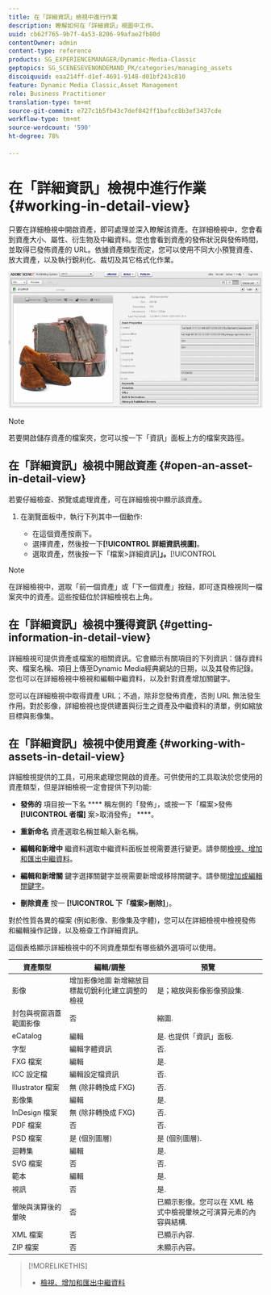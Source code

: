 ```yaml
---
title: 在「詳細資訊」檢視中進行作業
description: 瞭解如何在「詳細資訊」視圖中工作。
uuid: cb62f765-9b7f-4a53-8206-99afae2fb80d
contentOwner: admin
content-type: reference
products: SG_EXPERIENCEMANAGER/Dynamic-Media-Classic
geptopics: SG_SCENESEVENONDEMAND_PK/categories/managing_assets
discoiquuid: eaa214ff-d1ef-4691-9148-d01bf243c810
feature: Dynamic Media Classic,Asset Management
role: Business Practitioner
translation-type: tm+mt
source-git-commit: e727c1b5fb43c7def842ff1bafcc8b3ef3437cde
workflow-type: tm+mt
source-wordcount: '590'
ht-degree: 78%

---
```



# 在「詳細資訊」檢視中進行作業{#working-in-detail-view}

只要在詳細檢視中開啟資產，即可處理並深入瞭解該資產。在詳細檢視中，您會看到資產大小、屬性、衍生物及中繼資料。您也會看到資產的發佈狀況與發佈時間，並取得已發佈資產的 URL。依據資產類型而定，您可以使用不同大小預覽資產、放大資產，以及執行銳利化、裁切及其它格式化作業。

<!-- 

Comment Type: remark
Last Modified By: Rick Brough (rbrough@adobe.com)
Last Modified Date: 2018-06-14T13:52:46.623-0400

<p>as_detail_view_popup.png found in Downloads on local in folder "scene7-images"</p>

 -->

![詳細資訊檢視](/help/assets/image_0.img.png)

>[!NOTE]
>
>若要開啟儲存資產的檔案夾，您可以按一下「資訊」面板上方的檔案夾路徑。

## 在「詳細資訊」檢視中開啟資產 {#open-an-asset-in-detail-view}

若要仔細檢查、預覽或處理資產，可在詳細檢視中顯示該資產。

1. 在瀏覽面板中，執行下列其中一個動作:

   * 在這個資產按兩下。
   * 選擇資產，然後按一下&#x200B;**[!UICONTROL 詳細資訊視圖]**。
   * 選取資產，然後按一下「檔案>詳細資訊&#x200B;]**」。**[!UICONTROL 

>[!NOTE]
>
>在詳細檢視中，選取「前一個資產」或「下一個資產」按鈕，即可逐頁檢視同一檔案夾中的資產。這些按鈕位於詳細檢視右上角。

## 在「詳細資訊」檢視中獲得資訊 {#getting-information-in-detail-view}

詳細檢視可提供資產或檔案的相關資訊。它會顯示有關項目的下列資訊：儲存資料夾、檔案名稱、項目上傳至Dynamic Media經典網站的日期，以及其發佈記錄。 您也可以在詳細檢視中檢視和編輯中繼資料，以及針對資產增加關鍵字。

您可以在詳細檢視中取得資產 URL；不過，除非您發佈資產，否則 URL 無法發生作用。對於影像，詳細檢視也提供建置與衍生之資產及中繼資料的清單，例如縮放目標與影像集。

## 在「詳細資訊」檢視中使用資產 {#working-with-assets-in-detail-view}

詳細檢視提供的工具，可用來處理您開啟的資產。可供使用的工具取決於您使用的資產類型，但是詳細檢視一定會提供下列功能:

* **發佈的**
項目按一下名 **** 稱左側的「發佈」，或按一下「檔案>發佈 **[!UICONTROL 者檔]** 案>取消發佈」 ****。

* **重新命名**
資產選取名稱並輸入新名稱。

* **編輯和新增中**
繼資料選取中繼資料面板並視需要進行變更。請參閱[檢視、增加和匯出中繼資料](/help/viewing-adding-exporting-metadata.md)。

* **編輯和新增關**
鍵字選擇關鍵字並視需要新增或移除關鍵字。請參閱[增加或編輯關鍵字](/help/viewing-adding-exporting-metadata.md)。

* **刪除資產**
按一 **[!UICONTROL 下「檔案>刪除]**」。

對於性質各異的檔案 (例如影像、影像集及字體)，您可以在詳細檢視中檢視發佈和編輯操作記錄，以及檢查工作詳細資訊。

這個表格顯示詳細檢視中的不同資產類型有哪些額外選項可以使用。

| 資產類型 | 編輯/調整 | 預覽 |
|--- |--- |--- |
| 影像 | 增加影像地圖 新增縮放目標裁切銳利化建立調整的檢視 | 是；縮放與影像影像預設集. |
| 封包與視窗涵蓋範圍影像 | 否 | 縮圖. |
| eCatalog | 編輯 | 是. 也提供「資訊」面板. |
| 字型 | 編輯字體資訊 | 否. |
| FXG 檔案 | 編輯 | 是. |
| ICC 設定檔 | 編輯設定檔資訊 | 否. |
| Illustrator 檔案 | 無 (除非轉換成 FXG) | 否. |
| 影像集 | 編輯 | 是. |
| InDesign 檔案 | 無 (除非轉換成 FXG) | 否. |
| PDF 檔案 | 否 | 否. |
| PSD 檔案 | 是 (個別圖層) | 是 (個別圖層). |
| 迴轉集 | 編輯 | 是. |
| SVG 檔案 | 否 | 否. |
| 範本 | 編輯 | 是. |
| 視訊 | 否 | 是. |
| 暈映與演算後的暈映 | 否 | 已顯示影像。您可以在 XML 格式中檢視暈映之可演算元素的內容與結構. |
| XML 檔案 | 否 | 已顯示內容. |
| ZIP 檔案 | 否 | 未顯示內容。 |

>[!MORELIKETHIS]
>
>* [檢視、增加和匯出中繼資料](viewing-adding-exporting-metadata.md#viewing_adding_and_exporting_metadata)

